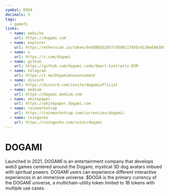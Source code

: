 ```yaml
---
symbol: DOGA
decimals: 5
tags:
  - gamefi
links:
  - name: website
    url: https://dogami.com
  - name: explorer
    url: https://etherscan.io/token/0x4DBE83285fc959011f65Dc613AeEA638F18D3B92
  - name: x
    url: https://x.com/dogami
  - name: github
    url: https://github.com/dogami-code/Smart-Contracts-EVM
  - name: telegram
    url: https://t.me/DogamiAnnouncement
  - name: discord
    url: https://discord.com/invite/dogamiofficial
  - name: medium
    url: https://dogami.medium.com
  - name: whitepaper
    url: https://whitepaper.dogami.com
  - name: coinmarketcap
    url: https://coinmarketcap.com/currencies/dogami/
  - name: coingecko
    url: https://coingecko.com/coins/dogami
---
```


# DOGAMI

Launched in 2021, DOGAMÍ is an entertainment company that develops web3 games centered around the Dogamí, mystical 3D dog avatars imbued with spiritual powers. DOGAMÍ users can experience different interactive experiences in an immersive universe. $DOGA is the primary currency of the DOGAMÍ universe, a multichain-utility token limited to 1B tokens with multiple use cases.
